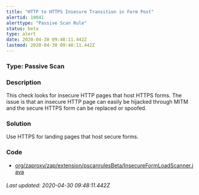 ```yaml
---
title: "HTTP to HTTPS Insecure Transition in Form Post"
alertid: 10041
alerttype: "Passive Scan Rule"
status: beta
type: alert
date: 2020-04-30 09:48:11.442Z
lastmod: 2020-04-30 09:48:11.442Z
---
```

### Type: Passive Scan

### Description
This check looks for insecure HTTP pages that host HTTPS forms. The issue is that an insecure HTTP page can easily be hijacked through MITM and the secure HTTPS form can be replaced or spoofed.

### Solution

Use HTTPS for landing pages that host secure forms.

### Code

 * [org/zaproxy/zap/extension/pscanrulesBeta/InsecureFormLoadScanner.java](https://github.com/zaproxy/zap-extensions/blob/master/addOns/pscanrulesBeta/src/main/java/org/zaproxy/zap/extension/pscanrulesBeta/InsecureFormLoadScanner.java)

###### Last updated: 2020-04-30 09:48:11.442Z

